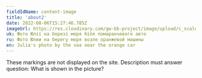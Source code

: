 ```yaml
---
fieldIdName: content-image
title: 'about2'
date: 2022-08-06T15:27:46.785Z
imageUrl: https://res.cloudinary.com/gw-bb-project/image/upload/c_scale,f_auto,q_auto/v1660805337/content-photo/avto1_d48090.jpg
uk: Фото Юлії на березі моря біля помаранчевого авто
ru: Фото Юлии на берегу моря возле оранжевой машины
en: Julia's photo by the sea near the orange car
---
```


These markings are not displayed on the site. Description must answer question:
What is shown in the picture?

